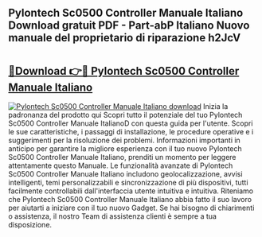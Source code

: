 ## Pylontech Sc0500 Controller Manuale Italiano Download gratuit PDF - Part-abP Italiano Nuovo manuale del proprietario di riparazione h2JcV

# <h2><a href="http://dfbgpv.blite.top/?on=Pylontech+Sc0500+Controller+Manuale+Italiano">🔗Download 👉🔴 Pylontech Sc0500 Controller Manuale Italiano</a></h2>

[![Pylontech Sc0500 Controller Manuale Italiano download](https://i.imgur.com/lujVjoI.png)](http://dfbgpv.blite.top/?on=Pylontech+Sc0500+Controller+Manuale+Italiano)
Inizia la padronanza del prodotto qui Scopri tutto il potenziale del tuo Pylontech Sc0500 Controller Manuale ItalianoD con questa guida per l'utente. Scopri le sue caratteristiche, i passaggi di installazione, le procedure operative e i suggerimenti per la risoluzione dei problemi. Informazioni importanti in anticipo per garantire la migliore esperienza con il tuo nuovo Pylontech Sc0500 Controller Manuale Italiano, prenditi un momento per leggere attentamente questo Manuale. Le funzionalità avanzate di Pylontech Sc0500 Controller Manuale Italiano includono geolocalizzazione, avvisi intelligenti, temi personalizzabili e sincronizzazione di più dispositivi, tutti facilmente controllabili dall'interfaccia utente intuitiva e intuitiva. Riteniamo che Pylontech Sc0500 Controller Manuale Italiano abbia fatto il suo lavoro per aiutarti a iniziare con il tuo nuovo Gadget. Se hai bisogno di chiarimenti o assistenza, il nostro Team di assistenza clienti è sempre a tua disposizione.
